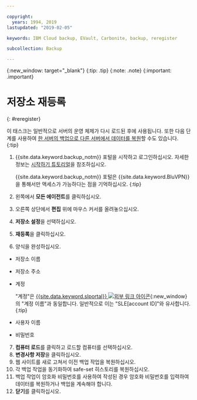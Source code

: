 ```yaml
---

copyright:
  years: 1994, 2019
lastupdated: "2019-02-05"

keywords: IBM Cloud backup, EVault, Carbonite, backup, reregister

subcollection: Backup

---
```

{:new_window: target="_blank"}
{:tip: .tip}
{:note: .note}
{:important: .important}

# 저장소 재등록
{: #reregister}

이 태스크는 일반적으로 서버의 운영 체제가 다시 로드된 후에 사용됩니다. 또한 다음 단계를 사용하여 [한 서버의 백업으로 다른 서버에서 데이터를 복원](/docs/infrastructure/Backup?topic=Backup-restorefromotherVSI)할 수도 있습니다.
{:tip}

1. {{site.data.keyword.backup_notm}} 포털을 시작하고 로그인하십시오. 자세한 정보는 [시작하기 튜토리얼](/docs/infrastructure/Backup?topic=Backup-GettingStarted)을 참조하십시오.

   {{site.data.keyword.backup_notm}} 포털은 {{site.data.keyword.BluVPN}}을 통해서만 액세스가 가능하다는 점을 기억하십시오.
   {:tip}
2. 왼쪽에서 **모든 에이전트**를 클릭하십시오.
3. 오른쪽 상단에서 **편집** 위에 마우스 커서를 올려놓으십시오.
4. **저장소 설정**을 선택하십시오.
5. **재등록**을 클릭하십시오.
6. 양식을 완성하십시오.
  - 저장소 이름
  - 저장소 주소
  - 계정

    "계정"은 [{{site.data.keyword.slportal}} ![외부 링크 아이콘](../../icons/launch-glyph.svg "외부 링크 아이콘")](https://control.softlayer.com/){:new_window}의 "계정 이름"과 동일합니다. 일반적으로 이는 "SLE[account ID]"와 유사합니다.
    {:tip}
  - 사용자 이름
  - 비밀번호
7. **컴퓨터 로드**를 클릭하고 로드할 컴퓨터를 선택하십시오.
8. **변경사항 저장**을 클릭하십시오.
9. 웹 사이트를 새로 고쳐서 이전 백업 작업을 복원하십시오.
10. 각 백업 작업을 동기화하여 safe-set 히스토리를 복원하십시오.
11. 백업 작업이 암호화 비밀번호를 사용하여 작성된 경우 암호화 비밀번호를 입력하여 데이터를 복원하거나 백업을 계속해야 합니다.
12. **닫기**를 클릭하십시오.
